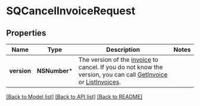 # SQCancelInvoiceRequest

## Properties
Name | Type | Description | Notes
------------ | ------------- | ------------- | -------------
**version** | **NSNumber*** | The version of the [invoice](https://developer.squareup.com/reference/square_2023-10-18/objects/Invoice) to cancel. If you do not know the version, you can call  [GetInvoice](https://developer.squareup.com/reference/square_2023-10-18/invoices-api/get-invoice) or [ListInvoices](https://developer.squareup.com/reference/square_2023-10-18/invoices-api/list-invoices). | 

[[Back to Model list]](../README.md#documentation-for-models) [[Back to API list]](../README.md#documentation-for-api-endpoints) [[Back to README]](../README.md)


